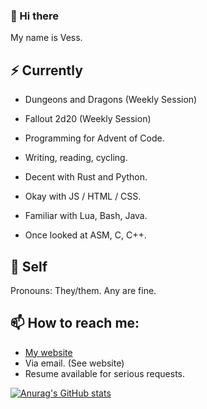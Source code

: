 ### 👋 Hi there

My name is Vess.

## ⚡ Currently

 - Dungeons and Dragons (Weekly Session)
 - Fallout 2d20 (Weekly Session)
 - Programming for Advent of Code.
 - Writing, reading, cycling.
 
 - Decent with Rust and Python.
 - Okay with JS / HTML / CSS.
 - Familiar with Lua, Bash, Java.
 - Once looked at ASM, C, C++.

## 🌱 Self

Pronouns: They/them. Any are fine.

## 📫 How to reach me:

 - [My website](https://vess-dev.github.io/)
 - Via email. (See website)
 - Resume available for serious requests.

[![Anurag's GitHub stats](https://github-readme-stats.vercel.app/api?username=vess-dev&show_icons=true&theme=github_dark)](https://github.com/anuraghazra/github-readme-stats)

<!--
**vess-dev/vess-dev** is a ✨ _special_ ✨ repository because its `README.md` (this file) appears on your GitHub profile.

Here are some ideas to get you started:

- 🔭 I’m currently working on ...
- 🌱 I’m currently learning ...
- 👯 I’m looking to collaborate on ...
- 🤔 I’m looking for help with ...
- 💬 Ask me about ...
- 📫 How to reach me: ...
- 😄 Pronouns: ...
- ⚡ Fun fact: ...
-->
